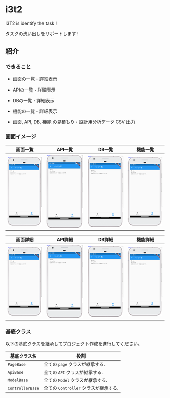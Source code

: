 # i3t2

I3T2 is identify the task !

タスクの洗い出しをサポートします !

## 紹介

### できること

- 画面の一覧・詳細表示
- APIの一覧・詳細表示
- DBの一覧・詳細表示
- 機能の一覧・詳細表示

- 画面, API, DB, 機能 の見積もり・設計用分析データ CSV 出力

### 画面イメージ

| 画面一覧 | API一覧 | DB一覧 | 機能一覧 |
| --- | --- | --- | --- |
| ![画面一覧](assets/images/readme/i3t2_pages.png) |  ![API一覧](assets/images/readme/i3t2_pages.png) |  ![DB一覧](assets/images/readme/i3t2_pages.png) |  ![機能一覧](assets/images/readme/i3t2_pages.png) | 

| 画面詳細 | API詳細 | DB詳細 | 機能詳細 |
| --- | --- | --- | --- |
| ![画面詳細](assets/images/readme/i3t2_pages.png) |  ![API詳細](assets/images/readme/i3t2_pages.png) |  ![DB詳細](assets/images/readme/i3t2_pages.png) |  ![機能詳細](assets/images/readme/i3t2_pages.png) | 

### 基底クラス

以下の基底クラスを継承してプロジェクト作成を進行してください。

| 基底クラス名 | 役割 |
| --- | --- |
| `PageBase` | 全ての `page` クラスが継承する. | 
| `ApiBase` | 全ての `API` クラスが継承する. | 
| `ModelBase` | 全ての `Model` クラスが継承する. | 
| `ControllerBase` | 全ての `Controller` クラスが継承する. | 
